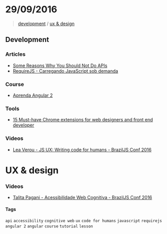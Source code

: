 # 29/09/2016

> [development](#development) / [ux & design](ux--design)

## Development

### Articles
- [Some Reasons Why You Should Not Do APIs](https://medium.com/startup-grind/some-reasons-why-you-should-not-do-apis-e075618ef3ab#.i39t0ut67)
- [RequireJS - Carregando JavaScript sob demanda](http://blog.da2k.com.br/2015/01/18/requirejs-carregando-javacript-sob-demanda/)

### Course
- [Aprenda Angular 2](http://aprendaangular2.online/)

### Tools
- [15 Must-have Chrome extensions for web designers and front end developer](https://medium.muz.li/15-must-have-chrome-extensions-for-web-designers-and-front-end-developer-b12c1bd9490c#.4p1r9jgaz)

### Videos
- [Lea Verou - JS UX: Writing code for humans - BrazilJS Conf 2016](https://www.youtube.com/watch?v=loj3CLHovt0)


# UX & design

### Videos
- [Talita Pagani - Acessibilidade Web Cognitiva - BrazilJS Conf 2016](https://www.youtube.com/watch?v=igGOeem6y4w&)

#### Tags

`api` `accessibility` `cognitive web` `ux` `code for humans` `javascript` `requirejs` `angular 2` `angular` `course` `tutorial` `lesson`
